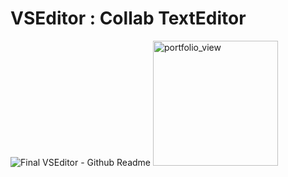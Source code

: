 # VSEditor : Collab TextEditor

![Final  VSEditor - Github Readme](https://user-images.githubusercontent.com/40179909/98445325-2442a080-213d-11eb-844a-17149d39242f.gif)
<img width="200" alt="portfolio_view" src="https://user-images.githubusercontent.com/40179909/98445325-2442a080-213d-11eb-844a-17149d39242f.gif">
